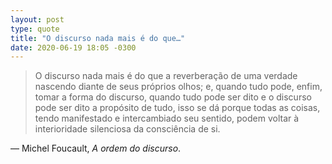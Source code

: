 ```yaml
---
layout: post
type: quote
title: "O discurso nada mais é do que…"
date: 2020-06-19 18:05 -0300
---
```

>O discurso nada mais é do que a reverberação de uma verdade nascendo diante de seus próprios olhos; e, quando tudo pode, enfim, tomar a forma do discurso, quando tudo pode ser dito e o discurso pode ser dito a propósito de tudo, isso se dá porque todas as coisas, tendo manifestado e intercambiado seu sentido, podem voltar à interioridade silenciosa da consciência de si.

— Michel Foucault, _A ordem do discurso_.
